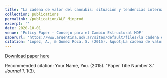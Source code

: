 ```yaml
---
title: "La cadena de valor del cannabis: situación y tendencias internacionales y oportunidades para la Argentina"
collection: publications
permalink: /publication/ALF_Minprod
excerpt: ''
date: 2020-10-01
venue: 'Policy Paper – Consejo para el Cambio Estructural MDP'
paperurl: 'https://www.argentina.gob.ar/sites/default/files/la_cadena_de_valor_del_cannabis_-_10.12.pdf'
citation: 'López, A., & Gómez Roca, S. (2015). &quot;La cadena de valor del cannabis: situación y tendencias internacionales y oportunidades para la Argentina .&quot; <i>Policy Paper – Consejo para el Cambio Estructural MDP</i>. 1(3).'
---
```

<!-- This paper is about the number 3. The number 4 is left for future work. -->

[Download paper here](https://www.argentina.gob.ar/sites/default/files/la_cadena_de_valor_del_cannabis_-_10.12.pdf)

Recommended citation: Your Name, You. (2015). "Paper Title Number 3." <i>Journal 1</i>. 1(3).

